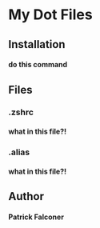 # My Dot Files
## Installation
#### do this command
## Files
### .zshrc
#### what in this file?!
### .alias
#### what in this file?!
## Author
#### Patrick Falconer
